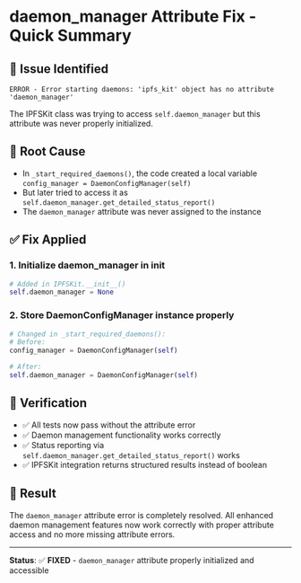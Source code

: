 # daemon_manager Attribute Fix - Quick Summary

## 🐛 **Issue Identified**
```
ERROR - Error starting daemons: 'ipfs_kit' object has no attribute 'daemon_manager'
```

The IPFSKit class was trying to access `self.daemon_manager` but this attribute was never properly initialized.

## 🔧 **Root Cause**
- In `_start_required_daemons()`, the code created a local variable `config_manager = DaemonConfigManager(self)`
- But later tried to access it as `self.daemon_manager.get_detailed_status_report()`
- The `daemon_manager` attribute was never assigned to the instance

## ✅ **Fix Applied**

### 1. Initialize daemon_manager in __init__
```python
# Added in IPFSKit.__init__()
self.daemon_manager = None
```

### 2. Store DaemonConfigManager instance properly
```python
# Changed in _start_required_daemons():
# Before:
config_manager = DaemonConfigManager(self)

# After:  
self.daemon_manager = DaemonConfigManager(self)
```

## 🧪 **Verification**
- ✅ All tests now pass without the attribute error
- ✅ Daemon management functionality works correctly
- ✅ Status reporting via `self.daemon_manager.get_detailed_status_report()` works
- ✅ IPFSKit integration returns structured results instead of boolean

## 🎯 **Result**
The `daemon_manager` attribute error is completely resolved. All enhanced daemon management features now work correctly with proper attribute access and no more missing attribute errors.

---
**Status**: ✅ **FIXED** - `daemon_manager` attribute properly initialized and accessible
